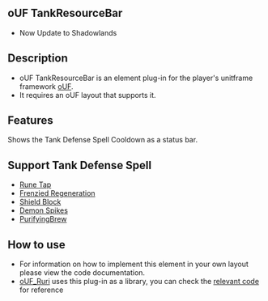 ## **oUF TankResourceBar**

- Now Update to Shadowlands

## **Description** 
- oUF TankResourceBar is an element plug-in for the player's unitframe framework [oUF](https://www.wowinterface.com/downloads/info9994-oUF.html). 
- It requires an oUF layout that supports it.
## **Features**

Shows the Tank Defense Spell Cooldown as a status bar.

## **Support Tank Defense Spell** 
- [Rune Tap](https://www.wowhead.com/spell=194679/rune-tap) 
- [Frenzied Regeneration](https://www.wowhead.com/spell=22842/frenzied-regeneration) 
- [Shield Block](https://www.wowhead.com/spell=2565/shield-block) 
- [Demon Spikes](https://www.wowhead.com/spell=203720/demon-spikes) 
- [PurifyingBrew](https://www.wowhead.com/spell=119582/purifying-brew) 

## **How to use**

- For information on how to implement this element in your own layout please view the code documentation.
- [oUF_Ruri](https://wowinterface.com/downloads/info24945-oUF_Ruri.html) uses this plug-in as a library, you can check the [relevant code](https://github.com/EKE00372/oUF_Ruri/blob/master/Elements.lua#L461) for reference